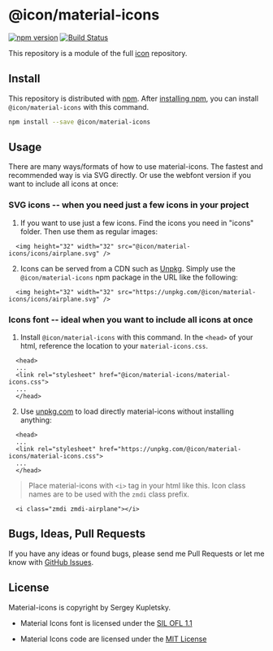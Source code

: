 # @icon/material-icons

[![npm version](https://img.shields.io/npm/v/@icon/material-icons.svg)](https://www.npmjs.org/package/@icon/material-icons)
[![Build Status](https://travis-ci.org/icon/icon.svg?branch=master)](https://travis-ci.org/icon/icon)

This repository is a module of the full [icon][icon] repository.

## Install

This repository is distributed with [npm]. After [installing npm][install-npm], you can install `@icon/material-icons` with this command.

```bash
npm install --save @icon/material-icons
```

## Usage

There are many ways/formats of how to use material-icons. The fastest and recommended way is via SVG directly. Or use the webfont version if you want to include all icons at once:

### SVG icons -- when you need just a few icons in your project

  1. If you want to use just a few icons. Find the icons you need in "icons" folder. Then use them as regular images:

```
  <img height="32" width="32" src="@icon/material-icons/icons/airplane.svg" />
```

  2. Icons can be served from a CDN such as [Unpkg][Unpkg]. Simply use the `@icon/material-icons` npm package in the URL like the following:

```
  <img height="32" width="32" src="https://unpkg.com/@icon/material-icons/icons/airplane.svg" />
```

### Icons font -- ideal when you want to include all icons at once

  1. Install `@icon/material-icons` with this command. In the `<head>` of your html, reference the location to your `material-icons.css`.

```
  <head>
  ...
  <link rel="stylesheet" href="@icon/material-icons/material-icons.css">
  ...
  </head>
```

  2. Use [unpkg.com][Unpkg] to load directly material-icons without installing anything:

```
  <head>
  ...
  <link rel="stylesheet" href="https://unpkg.com/@icon/material-icons/material-icons.css">
  ...
  </head>
```

> Place material-icons with `<i>` tag in your html like this. Icon class names are to be used with the `zmdi` class prefix.

```
  <i class="zmdi zmdi-airplane"></i>
```


## Bugs, Ideas, Pull Requests

If you have any ideas or found bugs, please send me Pull Requests or let me know with [GitHub Issues][github issues].

## License

Material-icons is copyright by Sergey Kupletsky.

- Material Icons font is licensed under the [SIL OFL 1.1][SIL]

- Material Icons code are licensed under the [MIT License][MIT]

[MIT]: https://opensource.org/licenses/MIT
[SIL]: http://scripts.sil.org/OFL
[icon]: https://github.com/thecreation/icons
[npm]: https://www.npmjs.com/
[install-npm]: https://docs.npmjs.com/getting-started/installing-node
[sass]: http://sass-lang.com/
[github issues]: https://github.com/thecreation/icons/issues
[Unpkg]: https://unpkg.com